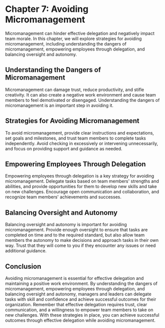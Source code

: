 Chapter 7: Avoiding Micromanagement
===================================

Micromanagement can hinder effective delegation and negatively impact team morale. In this chapter, we will explore strategies for avoiding micromanagement, including understanding the dangers of micromanagement, empowering employees through delegation, and balancing oversight and autonomy.

Understanding the Dangers of Micromanagement
--------------------------------------------

Micromanagement can damage trust, reduce productivity, and stifle creativity. It can also create a negative work environment and cause team members to feel demotivated or disengaged. Understanding the dangers of micromanagement is an important step in avoiding it.

Strategies for Avoiding Micromanagement
---------------------------------------

To avoid micromanagement, provide clear instructions and expectations, set goals and milestones, and trust team members to complete tasks independently. Avoid checking in excessively or intervening unnecessarily, and focus on providing support and guidance as needed.

Empowering Employees Through Delegation
---------------------------------------

Empowering employees through delegation is a key strategy for avoiding micromanagement. Delegate tasks based on team members' strengths and abilities, and provide opportunities for them to develop new skills and take on new challenges. Encourage open communication and collaboration, and recognize team members' achievements and successes.

Balancing Oversight and Autonomy
--------------------------------

Balancing oversight and autonomy is important for avoiding micromanagement. Provide enough oversight to ensure that tasks are completed on time and to the required standard, but also allow team members the autonomy to make decisions and approach tasks in their own way. Trust that they will come to you if they encounter any issues or need additional guidance.

Conclusion
----------

Avoiding micromanagement is essential for effective delegation and maintaining a positive work environment. By understanding the dangers of micromanagement, empowering employees through delegation, and balancing oversight and autonomy, managers and leaders can delegate tasks with skill and confidence and achieve successful outcomes for their organization. Remember that effective delegation requires trust, clear communication, and a willingness to empower team members to take on new challenges. With these strategies in place, you can achieve successful outcomes through effective delegation while avoiding micromanagement.
